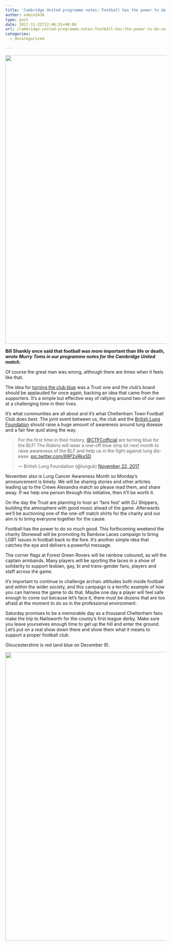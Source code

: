 ```yaml
---
title: 'Cambridge United programme notes: Football has the power to do so much good'
author: admin2438
type: post
date: 2017-11-22T12:40:31+00:00
url: /cambridge-united-programme-notes-football-has-the-power-to-do-so-much-good/
categories:
  - Uncategorized

---
```

<img class="aligncenter size-full wp-image-661" src="//robinstrust.org/wp-content/uploads/2017/11/Cheltenham-v-Cambridge-16x9.jpg" alt="" width="1600" height="900" srcset="http://robinstrust.test/wp-content/uploads/2017/11/Cheltenham-v-Cambridge-16x9.jpg 1600w, http://robinstrust.test/wp-content/uploads/2017/11/Cheltenham-v-Cambridge-16x9-300x169.jpg 300w, http://robinstrust.test/wp-content/uploads/2017/11/Cheltenham-v-Cambridge-16x9-768x432.jpg 768w, http://robinstrust.test/wp-content/uploads/2017/11/Cheltenham-v-Cambridge-16x9-1024x576.jpg 1024w" sizes="(max-width: 1600px) 100vw, 1600px" />

**Bill Shankly once said that football was more important than life or death, _wrote Murry Toms in our programme notes for the Cambridge United match._**

Of course the great man was wrong, although there are times when it feels like that.

The idea for [turning the club blue][1] was a Trust one and the club&#8217;s board should be applauded for once again, backing an idea that came from the supporters. It&#8217;s a simple but effective way of rallying around two of our own at a challenging time in their lives.

It&#8217;s what communities are all about and it&#8217;s what Cheltenham Town Football Club does best. The joint event between us, the club and the [British Lung Foundation][2] should raise a huge amount of awareness around lung disease and a fair few quid along the way.

<blockquote class="twitter-tweet" data-partner="tweetdeck">
  <p dir="ltr" lang="en">
    For the first time in their history, <a href="https://twitter.com/CTFCofficial?ref_src=twsrc%5Etfw">@CTFCofficial</a> are turning blue for the BLF! The Robins will wear a one-off blue strip kit next month to raise awareness of the BLF and help us in the fight against lung disease. <a href="https://t.co/69P2xRkxSD">pic.twitter.com/69P2xRkxSD</a>
  </p>
  
  <p>
    — British Lung Foundation (@lunguk) <a href="https://twitter.com/lunguk/status/933289267970957314?ref_src=twsrc%5Etfw">November 22, 2017</a>
  </p>
</blockquote>



November also is Lung Cancer Awareness Month so Monday&#8217;s announcement is timely. We will be sharing stories and other articles leading up to the Crewe Alexandra match so please read them, and share away. If we help one person through this initiative, then it&#8217;ll be worth it.

On the day the Trust are planning to host an &#8216;fans fest&#8217; with DJ Shippers, building the atmosphere with good music ahead of the game. Afterwards we&#8217;ll be auctioning one of the one-off match shirts for the charity and our aim is to bring everyone together for the cause.

Football has the power to do so much good. This forthcoming weekend the charity Stonewall will be promoting its Rainbow Laces campaign to bring LGBT issues in football back to the fore. It&#8217;s another simple idea that catches the eye and delivers a powerful message.

The corner flags at Forest Green Rovers will be rainbow coloured, as will the captain armbands. Many players will be sporting the laces in a show of solidarity to support lesbian, gay, bi and trans-gender fans, players and staff across the game.

It&#8217;s important to continue to challenge archaic attitudes both inside football and within the wider society, and this campaign is a terrific example of how you can harness the game to do that. Maybe one day a player will feel safe enough to come out because let&#8217;s face it, there must be dozens that are too afraid at the moment to do so in the professional environment.

Saturday promises to be a memorable day as a thousand Cheltenham fans make the trip to Nailsworth for the county&#8217;s first league derby. Make sure you leave yourselves enough time to get up the hill and enter the ground. Let&#8217;s put on a real show down there and show them what it means to support a proper football club.

Gloucestershire is red (and blue on December 9).

<img class="aligncenter size-full wp-image-658" src="//robinstrust.org/wp-content/uploads/2017/11/txt_donate.jpg" alt="" width="1600" height="900" srcset="http://robinstrust.test/wp-content/uploads/2017/11/txt_donate.jpg 1600w, http://robinstrust.test/wp-content/uploads/2017/11/txt_donate-300x169.jpg 300w, http://robinstrust.test/wp-content/uploads/2017/11/txt_donate-768x432.jpg 768w, http://robinstrust.test/wp-content/uploads/2017/11/txt_donate-1024x576.jpg 1024w" sizes="(max-width: 1600px) 100vw, 1600px" />

 [1]: http://robinstrust.org/blue-alexandra-trust-turn-the-robins-blue-for-one-day-only/
 [2]: https://www.blf.org.uk